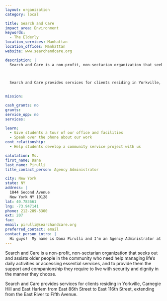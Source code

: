 ```yaml
---
layout: organization
category: local

title: Search and Care
impact_area: Environment
keywords: 
  - The Elderly
location_services: Manhattan
location_offices: Manhattan
website: www.searchandcare.org

description: |
  Search and Care is a non-profit, non-sectarian organization that seeks out and assists older people in the community who need help managing life’s daily activities or accessing essential services, and to provide them the support and companionship they require to live with security and dignity in the manner they choose.

  

  Search and Care provides services for clients residing in Yorkville, Carnegie Hill and East Harlem from East 86th Street to East 116th Street, extending from the East River to Fifth Avenue.

  
mission: 

cash_grants: no
grants: 
service_opp: no
services: 

learn: 
  - Give students a tour of our office and facilities
  - Speak over the phone about our work
cont_relationship: 
  - Help students develop a community service project with us

salutation: Ms.
first_name: Dana
last_name: Pirulli
title_contact_person: Agency Administrator

city: New York
state: NY
address: |
  1844 Second Avenue  
  New York NY 10128
lat: 40.783661
lng: -73.947141
phone: 212-289-5300
ext: 207
fax: 
email: pirulli@searchandcare.org
preferred_contact: email
contact_person_intro: |
  Hi guys!  My name is Dana Pirulli and I'm an Agency Administrator at Search and Care.  I've been working here for over 5 years--yep, seems like a long time, but it really isn't.  Even though I haven't worked with Common Cents, I would love to start as this is our first time working with you.  It would really give us a great opportunity to get to know you and for you to get to know us--especially our elderly population!
---
```

Search and Care is a non-profit, non-sectarian organization that seeks out and assists older people in the community who need help managing life’s daily activities or accessing essential services, and to provide them the support and companionship they require to live with security and dignity in the manner they choose.



Search and Care provides services for clients residing in Yorkville, Carnegie Hill and East Harlem from East 86th Street to East 116th Street, extending from the East River to Fifth Avenue.

